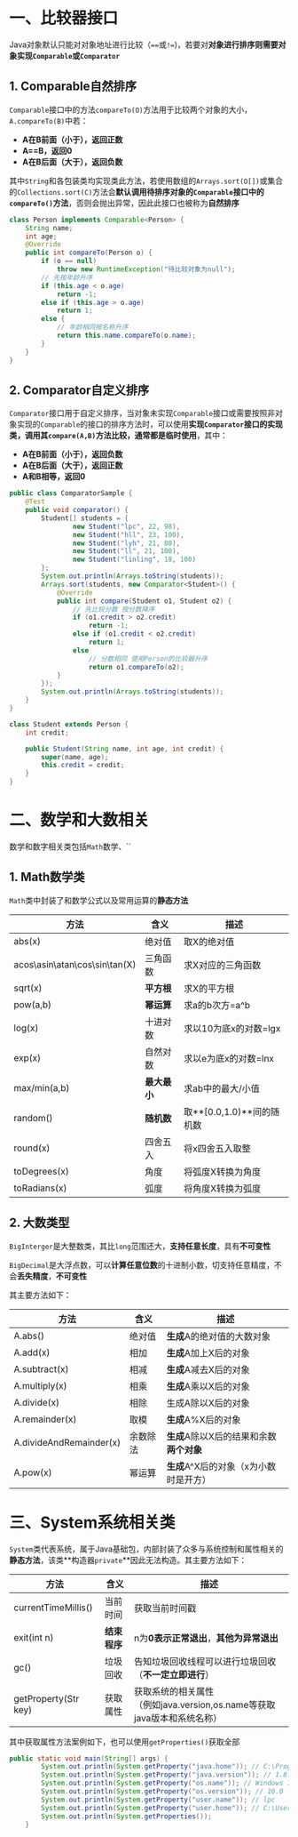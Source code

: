 # 一、比较器接口

Java对象默认只能对对象地址进行比较（`==`或`!=`)，若要对**对象进行排序则需要对象实现`Comparable`或`Comparator`**

## 1. Comparable自然排序

`Comparable`接口中的方法`compareTo(O)`方法用于比较两个对象的大小，`A.compareTo(B)`中若：

+ **A在B前面（小于），返回正数**
+ **A==B，返回0**
+ **A在B后面（大于），返回负数**

其中`String`和各包装类均实现类此方法，若使用数组的`Arrays.sort(O[])`或集合的`Collections.sort(C)`方法会**默认调用待排序对象的`Comparable`接口中的`compareTo()`方法**，否则会抛出异常，因此此接口也被称为**自然排序**

```java
class Person implements Comparable<Person> {
    String name;
    int age;
    @Override
    public int compareTo(Person o) {
        if (o == null)
            throw new RuntimeException("待比较对象为null");
        // 先按年龄升序
        if (this.age < o.age)
            return -1;
        else if (this.age > o.age)
            return 1;
        else {
            // 年龄相同按名称升序
            return this.name.compareTo(o.name);
        }
    }
}
```

## 2. Comparator自定义排序

`Comparator`接口用于自定义排序，当对象未实现`Comparable`接口或需要按照非对象实现的`Comparable`的接口的排序方法时，可以使用**实现`Comparator`接口的实现类，调用其`compare(A,B)`方法比较，通常都是临时使用**，其中：

+ **A在B前面（小于），返回负数**
+ **A在B后面（大于），返回正数**
+ **A和B相等，返回0**

```java
public class ComparatorSample {
    @Test
    public void comparator() {
        Student[] students = {
                new Student("lpc", 22, 98),
                new Student("hll", 23, 100),
                new Student("lyh", 21, 80),
                new Student("ll", 21, 100),
                new Student("linling", 18, 100)
        };
        System.out.println(Arrays.toString(students));
        Arrays.sort(students, new Comparator<Student>() {
            @Override
            public int compare(Student o1, Student o2) {
                // 先比较分数 按分数降序
                if (o1.credit > o2.credit)
                    return -1;
                else if (o1.credit < o2.credit)
                    return 1;
                else
                    // 分数相同 使用Person的比较器升序
                    return o1.compareTo(o2);
            }
        });
        System.out.println(Arrays.toString(students));
    }
}

class Student extends Person {
    int credit;

    public Student(String name, int age, int credit) {
        super(name, age);
        this.credit = credit;
    }
}
```



# 二、数学和大数相关

数学和数字相关类包括`Math`数学、``

## 1. Math数学类

`Math`类中封装了和数学公式以及常用运算的**静态方法**

| 方法                          | 含义       | 描述                  |
| ----------------------------- | ---------- | --------------------- |
| abs(x)                        | 绝对值     | 取X的绝对值           |
| acos\asin\atan\cos\sin\tan(X) | 三角函数   | 求X对应的三角函数     |
| sqrt(x)                       | **平方根** | 求X的平方根           |
| pow(a,b)                      | **幂运算** | 求a的b次方=a^b        |
| log(x)                        | 十进对数   | 求以10为底x的对数=lgx |
| exp(x)                        | 自然对数   | 求以e为底x的对数=lnx  |
| max/min(a,b)                  | **最大最小** | 求ab中的最大/小值     |
|random()|**随机数**|取**[0.0,1.0)**间的随机数|
|round(x)|四舍五入|将x四舍五入取整|
|toDegrees(x)|角度|将弧度X转换为角度|
|toRadians(x)|弧度|将角度X转换为弧度|



## 2. 大数类型

`BigInterger`是大整数类，其比`long`范围还大，**支持任意长度**，具有**不可变性**

`BigDecimal`是大浮点数，可以**计算任意位数**的十进制小数，切支持任意精度，不会**丢失精度**，**不可变性**

其主要方法如下：

| 方法                    | 含义     | 描述                                     |
| ----------------------- | -------- | ---------------------------------------- |
| A.abs()                 | 绝对值   | **生成**A的绝对值的大数对象              |
| A.add(x)                | 相加     | **生成**A加上X后的对象                   |
| A.subtract(x)           | 相减     | **生成**A减去X后的对象                   |
| A.multiply(x)           | 相乘     | **生成**A乘以X后的对象                   |
| A.divide(x)             | 相除     | 生成A除以X后的对象                       |
| A.remainder(x)          | 取模     | **生成**A%X后的对象                      |
| A.divideAndRemainder(x) | 余数除法 | **生成**A除以X后的结果和余数**两个对象** |
| A.pow(x)                | 幂运算   | **生成**A^X后的对象（x为小数时是开方）   |



# 三、System系统相关类

`System`类代表系统，属于Java基础包，内部封装了众多与系统控制和属性相关的**静态方法**，该类**构造器`private`**因此无法构造。其主要方法如下：

| 方法                 | 含义         | 描述                                                         |
| -------------------- | ------------ | ------------------------------------------------------------ |
| currentTimeMillis()  | 当前时间     | 获取当前时间戳                                               |
| exit(int n)          | **结束程序** | n为**0表示正常退出**，**其他为异常退出**                     |
| gc()                 | 垃圾回收     | 告知垃圾回收线程可以进行垃圾回收（**不一定立即进行**）       |
| getProperty(Str key) | 获取属性     | 获取系统的相关属性<br>（例如java.version,os.name等获取java版本和系统名称） |

其中获取属性方法案例如下，也可以使用`getProperties()`获取全部

```java
public static void main(String[] args) {
        System.out.println(System.getProperty("java.home")); // C:\Program Files\Java\jdk1.8.0_271\jre
        System.out.println(System.getProperty("java.version")); // 1.8.0_271
        System.out.println(System.getProperty("os.name")); // Windows 10
        System.out.println(System.getProperty("os.version")); // 10.0
        System.out.println(System.getProperty("user.name")); // lpc
        System.out.println(System.getProperty("user.home")); // C:\Users\lpc
   	 	System.out.println(System.getProperties());
    }
```


